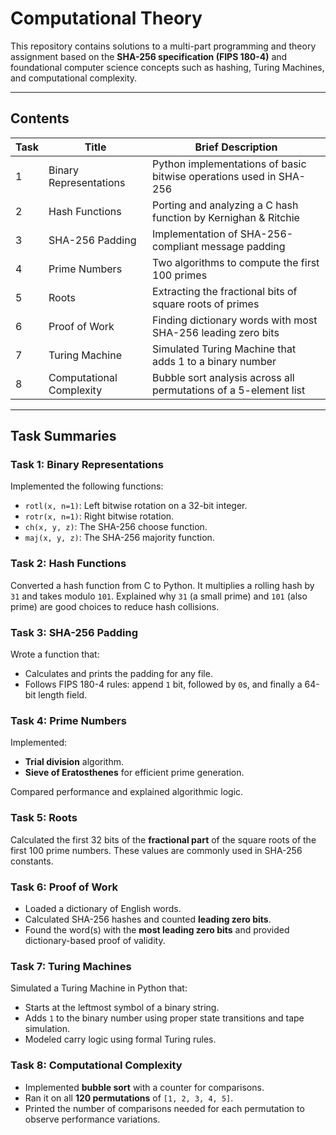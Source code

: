# Computational Theory

This repository contains solutions to a multi-part programming and theory assignment based on the **SHA-256 specification (FIPS 180-4)** and foundational computer science concepts such as hashing, Turing Machines, and computational complexity.

---

## Contents

| Task | Title | Brief Description |
|------|-------|-------------------|
| 1 | Binary Representations | Python implementations of basic bitwise operations used in SHA-256 |
| 2 | Hash Functions | Porting and analyzing a C hash function by Kernighan & Ritchie |
| 3 | SHA-256 Padding | Implementation of SHA-256-compliant message padding |
| 4 | Prime Numbers | Two algorithms to compute the first 100 primes |
| 5 | Roots | Extracting the fractional bits of square roots of primes |
| 6 | Proof of Work | Finding dictionary words with most SHA-256 leading zero bits |
| 7 | Turing Machine | Simulated Turing Machine that adds 1 to a binary number |
| 8 | Computational Complexity | Bubble sort analysis across all permutations of a 5-element list |

---

## Task Summaries

### Task 1: Binary Representations
Implemented the following functions:
- `rotl(x, n=1)`: Left bitwise rotation on a 32-bit integer.
- `rotr(x, n=1)`: Right bitwise rotation.
- `ch(x, y, z)`: The SHA-256 choose function.
- `maj(x, y, z)`: The SHA-256 majority function.

### Task 2: Hash Functions
Converted a hash function from C to Python. It multiplies a rolling hash by `31` and takes modulo `101`. Explained why `31` (a small prime) and `101` (also prime) are good choices to reduce hash collisions.

### Task 3: SHA-256 Padding
Wrote a function that:
- Calculates and prints the padding for any file.
- Follows FIPS 180-4 rules: append `1` bit, followed by `0`s, and finally a 64-bit length field.

### Task 4: Prime Numbers
Implemented:
- **Trial division** algorithm.
- **Sieve of Eratosthenes** for efficient prime generation.

Compared performance and explained algorithmic logic.

### Task 5: Roots
Calculated the first 32 bits of the **fractional part** of the square roots of the first 100 prime numbers. These values are commonly used in SHA-256 constants.

### Task 6: Proof of Work
- Loaded a dictionary of English words.
- Calculated SHA-256 hashes and counted **leading zero bits**.
- Found the word(s) with the **most leading zero bits** and provided dictionary-based proof of validity.

### Task 7: Turing Machines
Simulated a Turing Machine in Python that:
- Starts at the leftmost symbol of a binary string.
- Adds `1` to the binary number using proper state transitions and tape simulation.
- Modeled carry logic using formal Turing rules.

### Task 8: Computational Complexity
- Implemented **bubble sort** with a counter for comparisons.
- Ran it on all **120 permutations** of `[1, 2, 3, 4, 5]`.
- Printed the number of comparisons needed for each permutation to observe performance variations.


